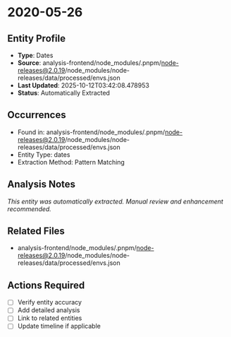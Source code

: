 # 2020-05-26

## Entity Profile
- **Type**: Dates
- **Source**: analysis-frontend/node_modules/.pnpm/node-releases@2.0.19/node_modules/node-releases/data/processed/envs.json
- **Last Updated**: 2025-10-12T03:42:08.478953
- **Status**: Automatically Extracted

## Occurrences
- Found in: analysis-frontend/node_modules/.pnpm/node-releases@2.0.19/node_modules/node-releases/data/processed/envs.json
- Entity Type: dates
- Extraction Method: Pattern Matching

## Analysis Notes
*This entity was automatically extracted. Manual review and enhancement recommended.*

## Related Files
- analysis-frontend/node_modules/.pnpm/node-releases@2.0.19/node_modules/node-releases/data/processed/envs.json

## Actions Required
- [ ] Verify entity accuracy
- [ ] Add detailed analysis
- [ ] Link to related entities
- [ ] Update timeline if applicable
